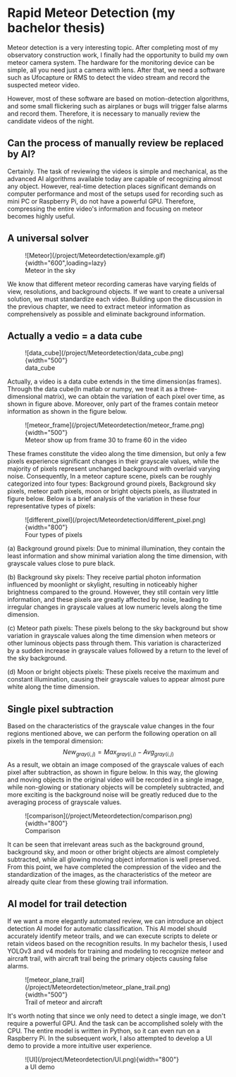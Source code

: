 # **Rapid Meteor Detection (my bachelor thesis)**

Meteor detection is a very interesting topic. After completing most of my observatory construction work, 
I finally had the opportunity to build my own meteor camera system. The hardware for the monitoring device 
can be simple, all you need just a camera with lens. After that, we need a software such as Ufocapture 
or RMS to detect the video stream and record the suspected meteor video.

However, most of these software are based on motion-detection algorithms, and some small flickering such as 
airplanes or bugs will trigger false alarms and record them. Therefore, it is necessary to manually 
review the candidate videos of the night.

## **Can the process of manually review be replaced by AI?**
Certainly. The task of reviewing the videos is simple and mechanical, as the advanced AI algorithms available 
today are capable of recognizing almost any object. However, real-time detection places significant demands on 
computer performance and most of the setups used for recording such as mini PC or Raspberry Pi, do not have a 
powerful GPU. Therefore, compressing the entire video's information and focusing on meteor becomes highly useful.

## **A universal solver**
<figure markdown>
  ![Meteor](/project/Meteordetection/example.gif){width="600",loading=lazy} 
  <figcaption>Meteor in the sky</figcaption>
</figure>
We know that different meteor recording cameras have varying fields of view, resolutions, and background objects. 
If we want to create a universal solution, we must standardize each video. Building upon the discussion in the previous 
chapter, we need to extract meteor information as comprehensively as possible and eliminate background information.

## **Actually a vedio = a data cube**
<figure markdown>
  ![data_cube](/project/Meteordetection/data_cube.png){width="500"}
  <figcaption>data_cube</figcaption>
</figure>
Actually, a video is a data cube extends in the time dimension(as frames). Through the data cube(In matlab or numpy, 
we treat it as a three-dimensional matrix), we can obtain the variation of each pixel over time, as shown in figure above.
Moreover, only part of the frames contain meteor information as shown in the figure below.
<figure markdown>
  ![meteor_frame](/project/Meteordetection/meteor_frame.png){width="500"}
  <figcaption>Meteor show up from frame 30 to frame 60 in the video</figcaption>
</figure>
These frames constitute the video along the time dimension, but only a few pixels experience significant changes in their 
grayscale values, while the majority of pixels represent unchanged background with overlaid varying noise.
Consequently, In a meteor capture scene, pixels can be roughly categorized into four types: Background ground pixels, 
Background sky pixels, meteor path pixels, moon or bright objects pixels, as illustrated in figure below. Below is a brief 
analysis of the variation in these four representative types of pixels:
<figure markdown>
  ![different_pixel](/project/Meteordetection/different_pixel.png){width="800"}
  <figcaption>Four types of pixels</figcaption>
</figure>
(a) Background ground pixels: Due to minimal illumination, they contain the least information and show minimal variation 
along the time dimension, with grayscale values close to pure black.

(b) Background sky pixels: They receive partial photon information influenced by moonlight or skylight, resulting in noticeably 
higher brightness compared to the ground. However, they still contain very little information, and these pixels are greatly 
affected by noise, leading to irregular changes in grayscale values at low numeric levels along the time dimension.

(c) Meteor path pixels: These pixels belong to the sky background but show variation in grayscale values along the time 
dimension when meteors or other luminous objects pass through them. This variation is characterized by a sudden increase in 
grayscale values followed by a return to the level of the sky background.

(d) Moon or bright objects pixels: These pixels receive the maximum and constant illumination, causing their grayscale 
values to appear almost pure white along the time dimension.

## **Single pixel subtraction**
Based on the characteristics of the grayscale value changes in the four regions mentioned above, we can perform the 
following operation on all pixels in the temporal dimension:
$$New_{gray(i,j)}= Max_{gray(i,j)} - Avg_{gray(i,j)}$$
As a result, we obtain an image composed of the grayscale values of each pixel after subtraction, as shown in figure below. 
In this way, the glowing and moving objects in the original video will be recorded in a single image, while non-glowing or 
stationary objects will be completely subtracted, and more exciting is the background noise will be greatly reduced due to the 
averaging process of grayscale values.
<figure markdown>
  ![comparison](/project/Meteordetection/comparison.png){width="800"}
  <figcaption>Comparison</figcaption>
</figure>
It can be seen that irrelevant areas such as the background ground, background sky, and moon or other bright objects are almost 
completely subtracted, while all glowing moving object information is well preserved. From this point, we have completed the 
compression of the video and the standardization of the images, as the characteristics of the meteor are already quite clear 
from these glowing trail information. 

## **AI model for trail detection**
If we want a more elegantly automated review, we can introduce an object detection AI model for automatic classification. 
This AI model should accurately identify meteor trails, and we can execute scripts to delete or retain videos based on the 
recognition results. In my bachelor thesis, I used YOLOv3 and v4 models for training and modeling to recognize meteor and aircraft trail, 
with aircraft trail being the primary objects causing false alarms.
<figure markdown>
  ![meteor_plane_trail](/project/Meteordetection/meteor_plane_trail.png){width="500"}
  <figcaption>Trail of meteor and aircraft</figcaption>
</figure>
It's worth noting that since we only need to detect a single image, we don't require a powerful GPU. And the task can be accomplished 
solely with the CPU. The entire model is written in Python, so it can even run on a Raspberry Pi. In the subsequent work, I also 
attempted to develop a UI demo to provide a more intuitive user experience.
<figure markdown>
  ![UI](/project/Meteordetection/UI.png){width="800"}
  <figcaption>a UI demo</figcaption>
</figure>